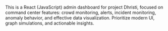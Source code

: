 <!-- Use this file to provide workspace-specific custom instructions to Copilot. For more details, visit https://code.visualstudio.com/docs/copilot/copilot-customization#_use-a-githubcopilotinstructionsmd-file -->

This is a React (JavaScript) admin dashboard for project Dhristi, focused on command center features: crowd monitoring, alerts, incident monitoring, anomaly behavior, and effective data visualization. Prioritize modern UI, graph simulations, and actionable insights.
